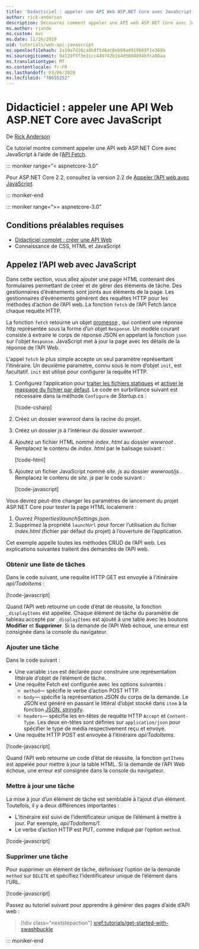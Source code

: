```yaml
---
title: 'Didacticiel : appeler une API Web ASP.NET Core avec JavaScript'
author: rick-anderson
description: Découvrez comment appeler une API web ASP.NET Core avec JavaScript.
ms.author: riande
ms.custom: mvc
ms.date: 11/26/2019
uid: tutorials/web-api-javascript
ms.openlocfilehash: 2a19a7d16ca8b8f5d6ac8eb99ad919b89f1e368b
ms.sourcegitcommit: 9a129f5f3e31cc449742b164d5004894bfca90aa
ms.translationtype: MT
ms.contentlocale: fr-FR
ms.lasthandoff: 03/06/2020
ms.locfileid: "78655252"
---
```

# <a name="tutorial-call-an-aspnet-core-web-api-with-javascript"></a>Didacticiel : appeler une API Web ASP.NET Core avec JavaScript

De [Rick Anderson](https://twitter.com/RickAndMSFT)

Ce tutoriel montre comment appeler une API web ASP.NET Core avec JavaScript à l’aide de l’[API Fetch](https://developer.mozilla.org/docs/Web/API/Fetch_API).

::: moniker range="< aspnetcore-3.0"

Pour ASP.NET Core 2.2, consultez la version 2.2 de [Appeler l’API web avec JavaScript](xref:tutorials/first-web-api#call-the-web-api-with-javascript).

::: moniker-end

::: moniker range=">= aspnetcore-3.0"

## <a name="prerequisites"></a>Conditions préalables requises

* [Didacticiel complet : créer une API Web](xref:tutorials/first-web-api)
* Connaissance de CSS, HTML et JavaScript

## <a name="call-the-web-api-with-javascript"></a>Appelez l’API web avec JavaScript

Dans cette section, vous allez ajouter une page HTML contenant des formulaires permettant de créer et de gérer des éléments de tâche. Des gestionnaires d’événements sont joints aux éléments de la page. Les gestionnaires d’événements génèrent des requêtes HTTP pour les méthodes d’action de l’API web. La fonction `fetch` de l’API Fetch lance chaque requête HTTP.

La fonction `fetch` retourne un objet [promesse](https://developer.mozilla.org/docs/Web/JavaScript/Reference/Global_Objects/Promise) , qui contient une réponse http représentée sous la forme d’un objet `Response`. Un modèle courant consiste à extraire le corps de réponse JSON en appelant la fonction `json` sur l'objet `Response`. JavaScript met à jour la page avec les détails de la réponse de l’API Web.

L'appel `fetch` le plus simple accepte un seul paramètre représentant l’itinéraire. Un deuxième paramètre, connu sous le nom d’objet `init`, est facultatif. `init` est utilisé pour configurer la requête HTTP.

1. Configurez l’application pour [traiter les fichiers statiques](/dotnet/api/microsoft.aspnetcore.builder.staticfileextensions.usestaticfiles#Microsoft_AspNetCore_Builder_StaticFileExtensions_UseStaticFiles_Microsoft_AspNetCore_Builder_IApplicationBuilder_) et [activer le mappage du fichier par défaut](/dotnet/api/microsoft.aspnetcore.builder.defaultfilesextensions.usedefaultfiles#Microsoft_AspNetCore_Builder_DefaultFilesExtensions_UseDefaultFiles_Microsoft_AspNetCore_Builder_IApplicationBuilder_). Le code en surbrillance suivant est nécessaire dans la méthode `Configure` de *Startup.cs* :

    [!code-csharp[](first-web-api/samples/3.0/TodoApi/StartupJavaScript.cs?highlight=8-9&name=snippet_configure)]

1. Créez un dossier *wwwroot* dans la racine du projet.

1. Créez un dossier *js* à l’intérieur du dossier *wwwroot* .

1. Ajoutez un fichier HTML nommé *index. html* au dossier *wwwroot* . Remplacez le contenu de *index. html* par le balisage suivant :

    [!code-html[](first-web-api/samples/3.0/TodoApi/wwwroot/index.html)]

1. Ajoutez un fichier JavaScript nommé *site. js* au dossier *wwwroot/js* . Remplacez le contenu de *site. js* par le code suivant :

    [!code-javascript[](first-web-api/samples/3.0/TodoApi/wwwroot/js/site.js?name=snippet_SiteJs)]

Vous devrez peut-être changer les paramètres de lancement du projet ASP.NET Core pour tester la page HTML localement :

1. Ouvrez *Properties\launchSettings.json*.
1. Supprimez la propriété `launchUrl` pour forcer l’utilisation du fichier *index.html* (fichier par défaut du projet) à l’ouverture de l’application.

Cet exemple appelle toutes les méthodes CRUD de l’API web. Les explications suivantes traitent des demandes de l’API web.

### <a name="get-a-list-of-to-do-items"></a>Obtenir une liste de tâches

Dans le code suivant, une requête HTTP GET est envoyée à l'itinéraire *api/TodoItems* :

[!code-javascript[](first-web-api/samples/3.0/TodoApi/wwwroot/js/site.js?name=snippet_GetItems)]

Quand l’API web retourne un code d’état de réussite, la fonction `_displayItems` est appelée. Chaque élément de tâche du paramètre de tableau accepté par `_displayItems` est ajouté à une table avec les boutons **Modifier** et **Supprimer**. Si la demande de l’API Web échoue, une erreur est consignée dans la console du navigateur.

### <a name="add-a-to-do-item"></a>Ajouter une tâche

Dans le code suivant :

* Une variable `item` est déclarée pour construire une représentation littérale d’objet de l’élément de tâche.
* Une requête Fetch est configurée avec les options suivantes :
  * `method`&mdash; spécifie le verbe d’action POST HTTP.
  * `body`&mdash; spécifie la représentation JSON du corps de la demande. Le JSON est généré en passant le littéral d’objet stocké dans `item` à la fonction [JSON. stringify](https://developer.mozilla.org/docs/Web/JavaScript/Reference/Global_Objects/JSON/stringify).
  * `headers`&mdash; spécifie les en-têtes de requête HTTP `Accept` et `Content-Type`. Les deux en-têtes sont définies sur `application/json` pour spécifier le type de média respectivement reçu et envoyé.
* Une requête HTTP POST est envoyée à l’itinéraire *api/TodoItems*.

[!code-javascript[](first-web-api/samples/3.0/TodoApi/wwwroot/js/site.js?name=snippet_AddItem)]

Quand l’API web retourne un code d’état de réussite, la fonction `getItems` est appelée pour mettre à jour la table HTML. Si la demande de l’API Web échoue, une erreur est consignée dans la console du navigateur.

### <a name="update-a-to-do-item"></a>Mettre à jour une tâche

La mise à jour d’un élément de tâche est semblable à l’ajout d’un élément. Toutefois, il y a deux différences importantes :

* L’itinéraire est suivi de l’identificateur unique de l’élément à mettre à jour. Par exemple, *api/TodoItems/1*.
* Le verbe d’action HTTP est PUT, comme indiqué par l’option `method`.

[!code-javascript[](first-web-api/samples/3.0/TodoApi/wwwroot/js/site.js?name=snippet_UpdateItem)]

### <a name="delete-a-to-do-item"></a>Supprimer une tâche

Pour supprimer un élément de tâche, définissez l’option de la demande `method` sur `DELETE` et spécifiez l’identificateur unique de l’élément dans l’URL.

[!code-javascript[](first-web-api/samples/3.0/TodoApi/wwwroot/js/site.js?name=snippet_DeleteItem)]

Passez au tutoriel suivant pour apprendre à générer des pages d’aide d’API web :

> [!div class="nextstepaction"]
> <xref:tutorials/get-started-with-swashbuckle>

::: moniker-end
